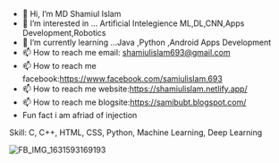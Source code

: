 - 👋 Hi, I’m MD Shamiul Islam 
- 👀 I’m interested in ... Artificial Intelegience ML,DL,CNN,Apps Development,Robotics         
- 🌱 I’m currently learning ...Java ,Python ,Android Apps Development
- 📫 How to reach me email: shamiulislam693@gmail.com
- 📫 How to reach me facebook:https://www.facebook.com/samiulislam.693
- 📫 How to reach me website:https://shamiulislam.netlify.app/       
- 📫 How to reach me blogsite:https://samibubt.blogspot.com/
-   Fun fact i am afriad of injection

Skill:
C, C++, HTML, CSS, Python, Machine Learning, Deep Learning


![FB_IMG_1631593169193](https://user-images.githubusercontent.com/77440860/189392515-ec559032-f008-4633-9807-863eb1ae7e4e.jpg)



